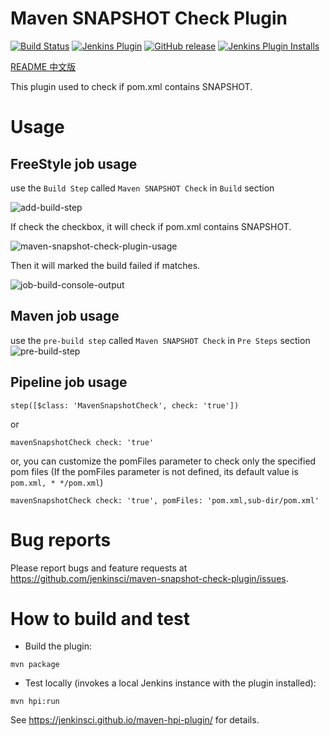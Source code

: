# Maven SNAPSHOT Check Plugin

[![Build Status](https://ci.jenkins.io/buildStatus/icon?job=Plugins%2Fmaven-snapshot-check-plugin%2Fmaster)](https://ci.jenkins.io/job/Plugins/job/maven-snapshot-check-plugin/job/master/)
[![Jenkins Plugin](https://img.shields.io/jenkins/plugin/v/maven-snapshot-check.svg)](https://plugins.jenkins.io/maven-snapshot-check)
[![GitHub release](https://img.shields.io/github/release/jenkinsci/maven-snapshot-check-plugin.svg?label=changelog)](https://github.com/jenkinsci/maven-snapshot-check-plugin/releases/latest)
[![Jenkins Plugin Installs](https://img.shields.io/jenkins/plugin/i/maven-snapshot-check.svg?color=blue)](https://plugins.jenkins.io/maven-snapshot-check)

[README 中文版](README.zh.md)

This plugin  used to check if pom.xml contains SNAPSHOT.


# Usage

## FreeStyle job usage

use the `Build Step` called `Maven SNAPSHOT Check` in `Build` section

![add-build-step](images/add-build-step.png)

If check the checkbox, it will check if pom.xml contains SNAPSHOT. 

![maven-snapshot-check-plugin-usage](images/maven-snapshot-check-plugin-usage.png)

Then it will marked the build failed if matches.

![job-build-console-output](images/job-build-console-output.png)

## Maven job usage

use the `pre-build step` called `Maven SNAPSHOT Check` in `Pre Steps` section
![pre-build-step](images/pre-build-step.png)

## Pipeline  job usage
```
step([$class: 'MavenSnapshotCheck', check: 'true'])
```
or
```
mavenSnapshotCheck check: 'true'
```
or, you can customize the pomFiles parameter to check only the specified pom files 
(If the pomFiles parameter is not defined, its default value is `pom.xml, * */pom.xml`)
```
mavenSnapshotCheck check: 'true', pomFiles: 'pom.xml,sub-dir/pom.xml'
```

# Bug reports
Please report bugs and feature requests at https://github.com/jenkinsci/maven-snapshot-check-plugin/issues.

# How to build and test
* Build the plugin:

`mvn package`

* Test locally (invokes a local Jenkins instance with the plugin installed):

`mvn hpi:run`

See https://jenkinsci.github.io/maven-hpi-plugin/ for details.
